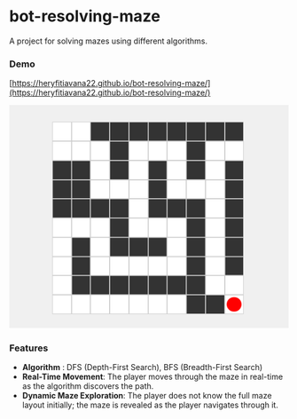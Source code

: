 # bot-resolving-maze

A project for solving mazes using different algorithms.

### Demo

[https://heryfitiavana22.github.io/bot-resolving-maze/](https://heryfitiavana22.github.io/bot-resolving-maze/)

![demo](./demo.gif)

### Features
- **Algorithm** : DFS (Depth-First Search), BFS (Breadth-First Search)
- **Real-Time Movement**: The player moves through the maze in real-time as the algorithm discovers the path.
- **Dynamic Maze Exploration**: The player does not know the full maze layout initially; the maze is revealed as the player navigates through it.